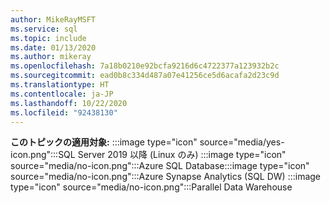 ```yaml
---
author: MikeRayMSFT
ms.service: sql
ms.topic: include
ms.date: 01/13/2020
ms.author: mikeray
ms.openlocfilehash: 7a18b0210e92bcfa9216d6c4722377a123932b2c
ms.sourcegitcommit: ead0b8c334d487a07e41256ce5d6acafa2d23c9d
ms.translationtype: HT
ms.contentlocale: ja-JP
ms.lasthandoff: 10/22/2020
ms.locfileid: "92438130"
---
```

<Token>**このトピックの適用対象:** :::image type="icon" source="media/yes-icon.png":::SQL Server 2019 以降 (Linux のみ) :::image type="icon" source="media/no-icon.png":::Azure SQL Database:::image type="icon" source="media/no-icon.png":::Azure Synapse Analytics (SQL DW) :::image type="icon" source="media/no-icon.png":::Parallel Data Warehouse </Token>
